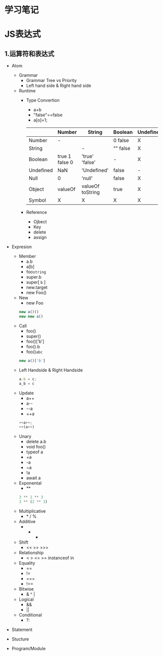 学习笔记
========
JS表达式
========
1.运算符和表达式
---------------
* Atom
  * Grammar
    * Grammar Tree vs Priority
    * Left hand side & Right hand side
  * Runtime
    * Type Convertion
      * a+b
      * "false"==false
      * a[o]=1;
      
      ||Number|String|Boolean|Undefined|Null|Object|Symbol
      |-----|-----|-----|-----|-----|-----|-----|-----|
      |Number|- | |0 false |X |X |Boxing |X |
      |String| |- |"" false |X |X |Boxing |X |
      |Boolean|true 1 false 0 |'true' 'false' |- |X |X |Boxing |X |
      |Undefined|NaN |'Undefined' |false |- |X |X |X |
      |Null|0 |'null' |false |X |- |X |X |
      |Object|valueOf |valueOf toString |true |X |X |- |X |
      |Symbol|X |X |X |X |X |Boxing |- |
      
    * Reference
      * Ojbect
      * Key
      * delete
      * assign
* Expresion
  * Member
    * a.b
    * a[b]
    * foo`string`
    * super.b
    * super[ `b` ]
    * new.target
    * new Foo()
  * New
    * new Foo
    ```javascript
    new a()()
    new new a()
    ```
  * Call
    * foo()
    * super()
    * foo()['b']
    * foo().b
    * foo()`abc`
    ```javascript
    new a()['b']
    ```
  * Left Handside & Right Handside
    ```javascript
    a.b = c;
    a_b = c
    ```
  * Update
    * a++
    * a--
    * --a
    * ++a
    ```javascript
    ++a++;
    ++(a++)
    ```
  * Unary
    * delete a.b
    * void foo()
    * typeof a
    * +a
    * -a
    * ~a
    * !a
    * await a
  * Exponental
    *  \*\*
    ```javascript
    3 ** 2 ** 3
    3 ** (2 ** 3)
    ```
  * Multiplicative
    * \* / %
  * Additive
    * + -
  * Shift
    * << >> >>>
  * Relationship
    * < > <= >= instanceof in 
  * Equality
    * ==
    * !=
    * ===
    * !==
  * Bitwise
    * & ^ |
  * Logical
    * &&
    * ||
  * Conditional
    * ?:
    
* Statement
* Stucture
* Program/Module
